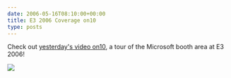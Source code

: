 ```yaml
---
date: 2006-05-16T08:10:00+00:00
title: E3 2006 Coverage on10
type: posts
---
```

Check out [yesterday's video on10](http://on10.net/TheShow/3010/), a tour of the Microsoft booth area at E3 2006!

[<img src="http://www.duncanmackenzie.net/images/EyeCovering.jpg" border="0" />](http://on10.net/TheShow/3010/)
